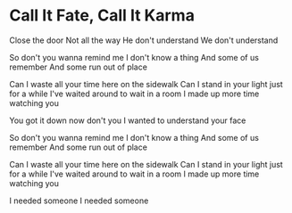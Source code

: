 # Call It Fate, Call It Karma

Close the door
Not all the way
He don't understand
We don't understand

So don't you wanna remind me
I don't know a thing
And some of us remember
And some run out of place

Can I waste all your time here on the sidewalk
Can I stand in your light just for a while
I've waited around to wait in a room
I made up more time watching you

You got it down now don't you
I wanted to understand your face

So don't you wanna remind me
I don't know a thing
And some of us remember
And some run out of place

Can I waste all your time here on the sidewalk
Can I stand in your light just for a while
I've waited around to wait in a room
I made up more time watching you

I needed someone
I needed someone
